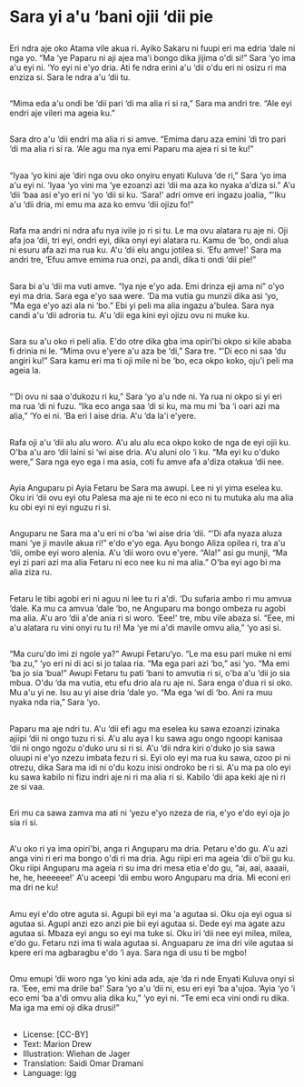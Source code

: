 # Sara yi a'u ‘bani ojii ‘dii pie

##
Eri ndra aje oko Atama vile akua ri.
Ayiko Sakaru ni fuupi eri ma edria
‘dale ni nga yo.
“Ma ‘ye Paparu ni aji ajea ma'i
bongo dika jijima o'di si!” Sara ‘yo
ima a'u eyi ni. ‘Yo eyi ni e'yo dria.
Ati fe ndra erini a'u ‘dii o'du eri ni
osizu ri ma enziza si. Sara le ndra
a'u ‘dii tu.

##
“Mima eda a'u ondi be ‘dii pari ‘di
ma alia ri si ra,” Sara ma andri tre.
“Ale eyi endri aje vileri ma ageia
ku.”

##
Sara dro a'u ‘dii endri ma alia ri si
amve. “Emima daru aza emini ‘di
tro pari ‘di ma alia ri si ra. ‘Ale agu
ma nya emi Paparu ma ajea ri si te
ku!”

##
“Iyaa ‘yo kini aje ‘diri nga ovu oko
onyiru enyati Kuluva ‘de ri,” Sara
‘yo ima a'u eyi ni. ‘Iyaa ‘yo vini ma
‘ye ezoanzi azi ‘dii ma aza ko nyaka
a'diza si.”
A'u ‘dii ‘baa asi e'yo eri ni ‘yo ‘dii si
ku.
‘Sara!' adri omve eri ingazu joalia,
“'Iku a'u ‘dii dria, mi emu ma aza ko
emvu ‘dii ojizu fo!”

##
Rafa ma andri ni ndra afu nya ivile jo ri si tu. Le ma ovu alatara ru
aje ni. Oji afa joa ‘dii, tri eyi, ondri eyi, dika onyi eyi alatara ru.
Kamu de ‘bo, ondi alua ni esuru afa azi ma rua ku.
A'u ‘dii elu angu jotilea si. ‘Efu amve!' Sara ma andri tre, ‘Efuu
amve emima rua onzi, pa andi, dika ti ondi ‘dii pie!”

##
Sara bi a'u ‘dii ma vuti amve. “Iya nje e'yo ada. Emi
drinza eji ama ni” o'yo eyi ma dria. Sara ega e'yo saa
were. ‘Da ma vutia gu munzii dika asi ‘yo, “Ma ega
e'yo azi ala ni ‘bo.”
Ebi yi peli ma alia ingazu a'bulea. Sara nya candi a'u
‘dii adroria tu. A'u ‘dii ega kini eyi ojizu ovu ni muke
ku.

##
Sara su a'u oko ri peli alia. E'do otre
dika gba ima opiri'bi okpo si kile
ababa fi drinia ni le.
“Mima ovu e'yere a'u aza be ‘di,”
Sara tre. “'Di eco ni saa ‘du angiri
ku!”
Sara kamu eri ma ti oji mile ni be
‘bo, eca okpo koko, oju'i peli ma
ageia la.

##
“‘Di ovu ni saa o'dukozu ri ku,” Sara
‘yo a'u nde ni. Ya rua ni okpo si yi
eri ma rua ‘di ni fuzu.
“Ika eco anga saa ‘di si ku, ma mu
mi ‘ba ‘i oari azi ma alia,” ‘Yo ei ni.
‘Ba eri I aise dria. A'u ‘da la'i e'yere.

##
Rafa oji a'u ‘dii alu alu woro. A'u alu alu eca okpo
koko de nga de eyi ojii ku. O'ba a'u aro ‘dii laini si ‘wi
aise dria. A'u aluni olo ‘i ku. “Ma eyi ku o'duko were,”
Sara nga eyo ega i ma asia, coti fu amve afa a'diza
otakua ‘dii nee.

##
Ayia Anguparu pi Ayia Fetaru be
Sara ma awupi. Lee ni yi yima
eselea ku.
Oku iri ‘dii ovu eyi otu Palesa ma aje
ni te eco ni eco ni tu mutuka alu ma
alia ku obi eyi ni eyi nguzu ri si.

##
Anguparu ne Sara ma a'u eri ni o'ba ‘wi aise dria ‘dii.
“'Di afa nyaza aluza mani ‘ye ji mavile akua ri!” e'do
e'yo ega. Ayu bongo Aliza opilea ri, tra a'u ‘dii, ombe
eyi woro alenia. A'u ‘dii woro ovu e'yere. “Ala!” asi gu
munji, “Ma eyi zi pari azi ma alia Fetaru ni eco nee ku
ni ma alia.” O'ba eyi ago bi ma alia ziza ru.

##
Fetaru le tibi agobi eri ni aguu ni lee tu ri a'di. ‘Du sufaria ambo ri
mu amvua ‘dale.
Ka mu ca amvua ‘dale ‘bo, ne Anguparu ma bongo ombeza ru
agobi ma alia. A'u aro ‘dii a'de ania ri si woro. ‘Eee!' tre, mbu vile
abaza si.
“Eee, mi a'u alatara ru vini onyi ru tu ri! Ma ‘ye mi a'di mavile
omvu alia,” ‘yo asi si.

##
“Ma curu'do imi zi ngole ya?” Awupi Fetaru‘yo. “Le ma esu pari
muke ni emi ‘ba zu,” ‘yo eri ni di aci si jo talaa ria. “Ma ega pari azi
‘bo,” asi ‘yo. “Ma emi ‘ba jo sia ‘bua!” Awupi Fetaru tu pati ‘bani to
amvutia ri si, o'ba a'u ‘dii jo sia mbua.
O'du ‘da ma vutia, etu efu drio ala ru aje ni. Sara enga o'dua ri si
oko. Mu a'u yi ne. Isu au yi aise dria ‘dale yo. “Ma ega ‘wi di ‘bo.
Ani ra muu nyaka nda ria,” Sara ‘yo.

##
Paparu ma aje ndri tu. A'u ‘dii efi agu ma eselea ku
sawa ezoanzi izinaka ajiipi ‘dii ni ongo tuzu ri si. A'u
alu aya I ku sawa agu ongo ngoopi kanisaa ‘dii ni
ongo ngozu o'duko uru si ri si. A'u ‘dii ndra kiri
o'duko jo sia sawa oluupi ni e'yo nzezu imbata fezu ri
si.
Eyi olo eyi ma rua ku sawa, ozoo pi ni otrezu, dika
Sara ma idi ni o'du kozu inisi ondroko be ri si. A'u ma
pa olo eyi ku sawa kabilo ni fizu indri aje ni ri ma alia
ri si. Kabilo ‘dii apa keki aje ni ri ze si vaa.

##
Eri mu ca sawa zamva ma ati ni
‘yezu e'yo nzeza de ria, e'yo e'do
eyi oja jo sia ri si.

##
A'u oko ri ya ima opiri'bi, anga ri Anguparu ma dria. Petaru e'do
gu. A'u azi anga vini ri eri ma bongo o'di ri ma dria. Agu riipi eri
ma ageia ‘dii o'bii gu ku.
Oku riipi Anguparu ma ageia ri su ima dri mesa etia e'do gu, “ai,
aai, aaaaii, he, he, heeeeee!' A'u aceepi ‘dii embu woro Anguparu
ma dria. Mi econi eri ma dri ne ku!

##
Amu eyi e'do otre aguta si. Agupi bii eyi ma ‘a agutaa si. Oku oja
eyi ogua si agutaa si. Agupi anzi ezo anzi pie bii eyi agutaa si.
Dede eyi ma agate azu agutaa si. Mbaza eyi angu so eyi ma tuke
si.
Oku iri ‘dii nee eyi milea, milea, e'do gu. Fetaru nzi ima ti wala
agutaa si. Anguaparu ze ima dri vile agutaa si kpere eri ma
agbaragbu e'do ‘i aya. Sara nga di usu ti be mgbo!

##
Omu emupi ‘dii woro nga ‘yo kini ada ada, aje ‘da ri nde Enyati
Kuluva onyi si ra. ‘Eee, emi ma drile ba!' Sara ‘yo a'u ‘dii ni, esu eri
eyi ‘ba a'ujoa. ‘Ayia ‘yo ‘i eco emi ‘ba a'di omvu alia dika ku,” ‘yo
eyi ni. “Te emi eca vini ondi ru dika. Ma iga ma emi oji dika drusi!”

##
* License: [CC-BY]
* Text: Marion Drew
* Illustration: Wiehan de Jager
* Translation: Saidi Omar Dramani
* Language: lgg
